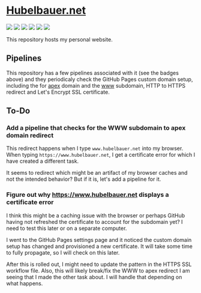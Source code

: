 # [Hubelbauer.net](https://hubelbauer.net)

![](https://github.com/TomasHubelbauer/hubelbauer.net/actions/workflows/pages/pages-build-deployment/badge.svg)
![](https://github.com/tomashubelbauer/hubelbauer.net/workflows/dns-a-records/badge.svg)
![](https://github.com/tomashubelbauer/hubelbauer.net/workflows/dns-aaaa-records/badge.svg)
![](https://github.com/tomashubelbauer/hubelbauer.net/workflows/dns-cname-record/badge.svg)
![](https://github.com/tomashubelbauer/hubelbauer.net/workflows/http-html-document/badge.svg)
![](https://github.com/tomashubelbauer/hubelbauer.net/workflows/https-ssl-certificates/badge.svg)

This repository hosts my personal website.

## Pipelines

This repository has a few pipelines associated with it (see the badges above)
and they periodicaly check the GitHub Pages custom domain setup, including the
for [apex] domain and the [www][www] subdomain, HTTP to HTTPS redirect and Let's
Encrypt SSL certificate.

[apex]: https://docs.github.com/en/pages/configuring-a-custom-domain-for-your-github-pages-site/managing-a-custom-domain-for-your-github-pages-site#configuring-an-apex-domain
[www]: https://docs.github.com/en/pages/configuring-a-custom-domain-for-your-github-pages-site/managing-a-custom-domain-for-your-github-pages-site#configuring-an-apex-domain-and-the-www-subdomain-variant

## To-Do

### Add a pipeline that checks for the WWW subdomain to apex domain redirect

This redirect happens when I type `www.hubelbauer.net` into my browser. When
typing `https://www.hubelbauer.net`, I get a certificate error for which I have
created a different task.

It seems to redirect which might be an artifact of my browser caches and not the
intended behavior? But if it is, let's add a pipeline for it.

### Figure out why https://www.hubelbauer.net displays a certificate error

I think this might be a caching issue with the browser or perhaps GitHub having
not refreshed the certificate to account for the subdomain yet? I need to test
this later or on a separate computer.

I went to the GitHub Pages settings page and it noticed the custom domain setup
has changed and provisioned a new certificate. It will take some time to fully
propagate, so I will check on this later.

After this is rolled out, I might need to update the pattern in the HTTPS SSL
workflow file. Also, this will likely break/fix the WWW to apex redirect I am
seeing that I made the other task about. I will handle that depending on what
happens.
